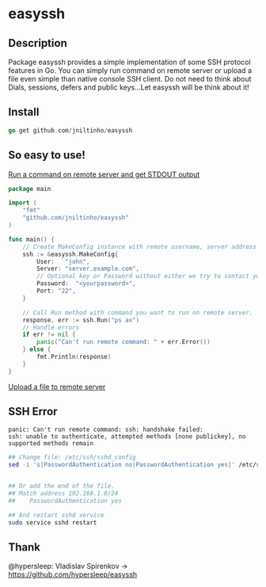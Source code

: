 # easyssh

## Description

Package easyssh provides a simple implementation of some SSH protocol features in Go.
You can simply run command on remote server or upload a file even simple than native console SSH client.
Do not need to think about Dials, sessions, defers and public keys...Let easyssh will be think about it!

## Install


```go
go get github.com/jniltinho/easyssh
```

## So easy to use!

[Run a command on remote server and get STDOUT output](example/run.go)

```go
package main

import (
	"fmt"
	"github.com/jniltinho/easyssh"
)

func main() {
	// Create MakeConfig instance with remote username, server address and path to private key.
	ssh := &easyssh.MakeConfig{
		User:   "john",
		Server: "server.example.com",
		// Optional key or Password without either we try to contact your agent SOCKET
		Password:  "<yourpassword>",
		Port: "22",
	}

	// Call Run method with command you want to run on remote server.
	response, err := ssh.Run("ps ax")
	// Handle errors
	if err != nil {
		panic("Can't run remote command: " + err.Error())
	} else {
		fmt.Println(response)
	}
}
```

[Upload a file to remote server](example/scp.go)


## SSH Error

```
panic: Can't run remote command: ssh: handshake failed: 
ssh: unable to authenticate, attempted methods [none publickey], no supported methods remain
```

```bash
## Change file: /etc/ssh/sshd_config
sed -i 's|PasswordAuthentication no|PasswordAuthentication yes|' /etc/ssh/sshd_config


## Or add the end of the file.
## Match address 192.168.1.0/24
##    PasswordAuthentication yes

## And restart sshd service
sudo service sshd restart
```



## Thank 

@hypersleep: Vladislav Spirenkov -> https://github.com/hypersleep/easyssh
